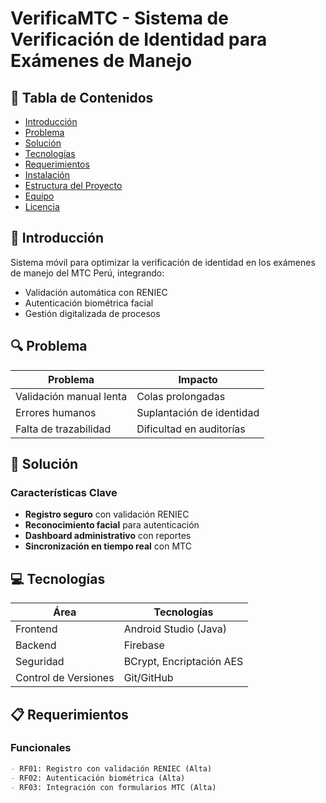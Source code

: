 # VerificaMTC - Sistema de Verificación de Identidad para Exámenes de Manejo

## 📌 Tabla de Contenidos
- [Introducción](#introducción)
- [Problema](#problema)
- [Solución](#solución)
- [Tecnologías](#tecnologías)
- [Requerimientos](#requerimientos)
- [Instalación](#instalación)
- [Estructura del Proyecto](#estructura-del-proyecto)
- [Equipo](#equipo)
- [Licencia](#licencia)

## 🌟 Introducción
Sistema móvil para optimizar la verificación de identidad en los exámenes de manejo del MTC Perú, integrando:
- Validación automática con RENIEC
- Autenticación biométrica facial
- Gestión digitalizada de procesos

## 🔍 Problema
| Problema | Impacto |
|----------|---------|
| Validación manual lenta | Colas prolongadas |
| Errores humanos | Suplantación de identidad |
| Falta de trazabilidad | Dificultad en auditorías |

## 🚀 Solución
### Características Clave
- **Registro seguro** con validación RENIEC
- **Reconocimiento facial** para autenticación
- **Dashboard administrativo** con reportes
- **Sincronización en tiempo real** con MTC

## 💻 Tecnologías
| Área | Tecnologías |
|------|------------|
| Frontend | Android Studio (Java) |
| Backend | Firebase |
| Seguridad | BCrypt, Encriptación AES |
| Control de Versiones | Git/GitHub |

## 📋 Requerimientos
### Funcionales
```markdown
- RF01: Registro con validación RENIEC (Alta)
- RF02: Autenticación biométrica (Alta)
- RF03: Integración con formularios MTC (Alta)
